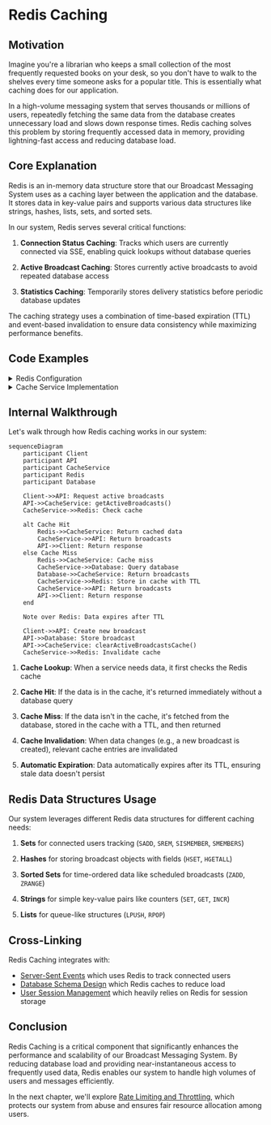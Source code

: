 # Redis Caching

## Motivation

Imagine you're a librarian who keeps a small collection of the most frequently requested books on your desk, so you don't have to walk to the shelves every time someone asks for a popular title. This is essentially what caching does for our application.

In a high-volume messaging system that serves thousands or millions of users, repeatedly fetching the same data from the database creates unnecessary load and slows down response times. Redis caching solves this problem by storing frequently accessed data in memory, providing lightning-fast access and reducing database load.

## Core Explanation

Redis is an in-memory data structure store that our Broadcast Messaging System uses as a caching layer between the application and the database. It stores data in key-value pairs and supports various data structures like strings, hashes, lists, sets, and sorted sets.

In our system, Redis serves several critical functions:

1. **Connection Status Caching**: Tracks which users are currently connected via SSE, enabling quick lookups without database queries

2. **Active Broadcast Caching**: Stores currently active broadcasts to avoid repeated database access

4. **Statistics Caching**: Temporarily stores delivery statistics before periodic database updates

The caching strategy uses a combination of time-based expiration (TTL) and event-based invalidation to ensure data consistency while maximizing performance benefits.

## Code Examples

<details>
<summary>Redis Configuration</summary>

- **<mcsymbol name="RedisConfig" filename="RedisConfig.java" path="c:\Users\Srini\ws\Notification-SSE-GLM-Flux\broadcast-microservice\src\main\java\com\example\broadcast\shared\config\RedisConfig.java" startline="13" type="class"></mcsymbol>**: This class configures various `RedisTemplate` beans for different data types, setting up serializers for keys and values. TTLs for cached data are managed directly within the `CacheService` implementation.

```java
// Excerpt from RedisConfig.java
@Configuration
public class RedisConfig {

    @Bean
    public RedisTemplate<String, UserConnectionInfo> userConnectionInfoRedisTemplate(RedisConnectionFactory connectionFactory, ObjectMapper objectMapper) {
        RedisTemplate<String, UserConnectionInfo> template = new RedisTemplate<>();
        template.setConnectionFactory(connectionFactory);
        Jackson2JsonRedisSerializer<UserConnectionInfo> serializer = new Jackson2JsonRedisSerializer<>(objectMapper, UserConnectionInfo.class);
        template.setKeySerializer(new StringRedisSerializer());
        template.setValueSerializer(serializer);
        template.setHashKeySerializer(new StringRedisSerializer());
        template.setHashValueSerializer(serializer);
        return template;
    }

    @Bean
    public RedisTemplate<String, List<UserMessageInfo>> userMessagesRedisTemplate(RedisConnectionFactory connectionFactory, ObjectMapper objectMapper) {
        RedisTemplate<String, List<UserMessageInfo>> template = new RedisTemplate<>();
        template.setConnectionFactory(connectionFactory);
        
        JavaType type = objectMapper.getTypeFactory().constructCollectionType(List.class, UserMessageInfo.class);
        Jackson2JsonRedisSerializer<List<UserMessageInfo>> serializer = new Jackson2JsonRedisSerializer<>(objectMapper, type);

        template.setKeySerializer(new StringRedisSerializer());
        template.setValueSerializer(serializer);
        return template;
    }

    // ... other RedisTemplate bean configurations
}
```
</details>

<details>
<summary>Cache Service Implementation</summary>

`CacheService` is an interface, and <mcsymbol name="RedisCacheService" filename="RedisCacheService.java" path="c:\Users\Srini\ws\Notification-SSE-GLM-Flux\broadcast-microservice\src\main\java\com\example\broadcast\shared\service\cache\RedisCacheService.java" startline="20" type="class"></mcsymbol> is its concrete implementation, handling various caching operations with Redis. It manages user connection information, user messages, pending events, broadcast statistics, and active broadcasts, with TTLs applied directly within the service.

```java
// Excerpt from RedisCacheService.java
@Service
@RequiredArgsConstructor
@Slf4j
public class RedisCacheService implements CacheService {

    private final RedisTemplate<String, UserConnectionInfo> userConnectionInfoRedisTemplate;
    private final RedisTemplate<String, List<UserMessageInfo>> userMessagesRedisTemplate;
    private final RedisTemplate<String, List<PendingEventInfo>> pendingEventsRedisTemplate;
    private final RedisTemplate<String, UserSessionInfo> userSessionRedisTemplate;
    private final RedisTemplate<String, BroadcastStatsInfo> broadcastStatsRedisTemplate;
    private final RedisTemplate<String, BroadcastMessage> broadcastMessageRedisTemplate;
    private final RedisTemplate<String, List<BroadcastMessage>> activeGroupBroadcastsRedisTemplate;

    // ... other fields and methods

    @Override
    public void registerUserConnection(String userId, String sessionId, String podId) {
        UserConnectionInfo connectionInfo = new UserConnectionInfo(userId, sessionId, podId, ZonedDateTime.now(), ZonedDateTime.now());
        String userKey = USER_CONNECTION_KEY_PREFIX + userId;
        // TTL of 1 hour for user connection info
        userConnectionInfoRedisTemplate.opsForValue().set(userKey, connectionInfo, 1, TimeUnit.HOURS);
        stringRedisTemplate.opsForSet().add(ONLINE_USERS_KEY, userId);

        UserSessionInfo sessionInfo = new UserSessionInfo(userId, sessionId, podId, ZonedDateTime.now());
        String sessionKey = USER_SESSION_KEY_PREFIX + sessionId;
        // TTL of 30 minutes for user session info
        userSessionRedisTemplate.opsForValue().set(sessionKey, sessionInfo, 30, TimeUnit.MINUTES);
        log.debug("User connection and session registered in Redis: {} on pod {}", userId, podId);
    }

    @Override
    public void cacheUserMessages(String userId, List<UserMessageInfo> messages) {
        // TTL of 24 hours for user messages
        userMessagesRedisTemplate.opsForValue().set(USER_MESSAGES_KEY_PREFIX + userId, messages, 24, TimeUnit.HOURS);
    }

    @Override
    public void cachePendingEvent(MessageDeliveryEvent event) {
        String key = PENDING_EVENTS_KEY_PREFIX + event.getUserId();
        PendingEventInfo pendingEvent = new PendingEventInfo(event.getEventId(), event.getBroadcastId(), event.getEventType(), event.getTimestamp(), event.getMessage());
        List<PendingEventInfo> pendingEvents = pendingEventsRedisTemplate.opsForValue().get(key);
        if (pendingEvents == null) {
            pendingEvents = new ArrayList<>();
        }
        pendingEvents.add(pendingEvent);
        // TTL of 6 hours for pending events
        pendingEventsRedisTemplate.opsForValue().set(key, pendingEvents, 6, TimeUnit.HOURS);
    }

    @Override
    public void cacheBroadcastStats(String statsKey, BroadcastStatsInfo stats) {
        // TTL of 5 minutes for broadcast statistics
        broadcastStatsRedisTemplate.opsForValue().set(BROADCAST_STATS_KEY_PREFIX + statsKey, stats, 5, TimeUnit.MINUTES);
    }

    // ... other methods
}
```
</details>

## Internal Walkthrough

Let's walk through how Redis caching works in our system:

```mermaid
sequenceDiagram
    participant Client
    participant API
    participant CacheService
    participant Redis
    participant Database
    
    Client->>API: Request active broadcasts
    API->>CacheService: getActiveBroadcasts()
    CacheService->>Redis: Check cache
    
    alt Cache Hit
        Redis->>CacheService: Return cached data
        CacheService->>API: Return broadcasts
        API->>Client: Return response
    else Cache Miss
        Redis->>CacheService: Cache miss
        CacheService->>Database: Query database
        Database->>CacheService: Return broadcasts
        CacheService->>Redis: Store in cache with TTL
        CacheService->>API: Return broadcasts
        API->>Client: Return response
    end
    
    Note over Redis: Data expires after TTL
    
    Client->>API: Create new broadcast
    API->>Database: Store broadcast
    API->>CacheService: clearActiveBroadcastsCache()
    CacheService->>Redis: Invalidate cache
```

1. **Cache Lookup**: When a service needs data, it first checks the Redis cache

2. **Cache Hit**: If the data is in the cache, it's returned immediately without a database query

3. **Cache Miss**: If the data isn't in the cache, it's fetched from the database, stored in the cache with a TTL, and then returned

4. **Cache Invalidation**: When data changes (e.g., a new broadcast is created), relevant cache entries are invalidated

5. **Automatic Expiration**: Data automatically expires after its TTL, ensuring stale data doesn't persist

## Redis Data Structures Usage

Our system leverages different Redis data structures for different caching needs:

1. **Sets** for connected users tracking (`SADD`, `SREM`, `SISMEMBER`, `SMEMBERS`)

2. **Hashes** for storing broadcast objects with fields (`HSET`, `HGETALL`)

3. **Sorted Sets** for time-ordered data like scheduled broadcasts (`ZADD`, `ZRANGE`)

4. **Strings** for simple key-value pairs like counters (`SET`, `GET`, `INCR`)

5. **Lists** for queue-like structures (`LPUSH`, `RPOP`)

## Cross-Linking

Redis Caching integrates with:

- [Server-Sent Events](02_server_sent_events.md) which uses Redis to track connected users
- [Database Schema Design](06_database_schema_design.md) which Redis caches to reduce load
- [User Session Management](04_user_session_management1.md) which heavily relies on Redis for session storage


## Conclusion

Redis Caching is a critical component that significantly enhances the performance and scalability of our Broadcast Messaging System. By reducing database load and providing near-instantaneous access to frequently used data, Redis enables our system to handle high volumes of users and messages efficiently.

In the next chapter, we'll explore [Rate Limiting and Throttling](06_rate_limiting_and_throttling.md), which protects our system from abuse and ensures fair resource allocation among users.